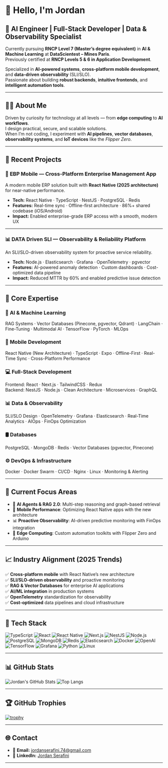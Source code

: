 # 👋 Hello, I'm Jordan

## 🧠 AI Engineer | Full-Stack Developer | Data & Observability Specialist

Currently pursuing **RNCP Level 7 (Master’s degree equivalent)** in **AI & Machine Learning** at **DataScientest – Mines Paris**.  
Previously certified at **RNCP Levels 5 & 6 in Application Development**.

Specialized in **AI-powered systems**, **cross-platform mobile development**, and **data-driven observability** (SLI/SLO).  
Passionate about building **robust backends**, **intuitive frontends**, and **intelligent automation tools**.

---

## 🧑‍💻 About Me

Driven by curiosity for technology at all levels — from **edge computing** to **AI workflows**.  
I design practical, secure, and scalable solutions.  
When I’m not coding, I experiment with **AI pipelines**, **vector databases**, **observability systems**, and **IoT devices** like the *Flipper Zero*.

---

## 🚀 Recent Projects

### 📱 **EBP Mobile** — Cross-Platform Enterprise Management App
A modern mobile ERP solution built with **React Native (2025 architecture)** for near-native performance.

- **Tech:** React Native · TypeScript · NestJS · PostgreSQL · Redis  
- **Features:** Real-time sync · Offline-first architecture · 86%+ shared codebase (iOS/Android)  
- **Impact:** Enabled enterprise-grade ERP access with a smooth, modern UX

---

### 📊 **DATA Driven SLI** — Observability & Reliability Platform
An SLI/SLO-driven observability system for proactive service reliability.

- **Tech:** Node.js · Elasticsearch · Grafana · OpenTelemetry · pgvector  
- **Features:** AI-powered anomaly detection · Custom dashboards · Cost-optimized data pipeline  
- **Impact:** Reduced MTTR by 60% and enabled predictive issue detection

---

## 🔧 Core Expertise

### 🤖 **AI & Machine Learning**
RAG Systems · Vector Databases (Pinecone, pgvector, Qdrant) · LangChain · Fine-Tuning · Multimodal AI · TensorFlow · PyTorch · MLOps

### 📱 **Mobile Development**
React Native (New Architecture) · TypeScript · Expo · Offline-First · Real-Time Sync · Cross-Platform Performance

### 💻 **Full-Stack Development**
Frontend: React · Next.js · TailwindCSS · Redux  
Backend: NestJS · Node.js · Clean Architecture · Microservices · GraphQL

### 📊 **Data & Observability**
SLI/SLO Design · OpenTelemetry · Grafana · Elasticsearch · Real-Time Analytics · AIOps · FinOps Optimization

### 🛢️ **Databases**
PostgreSQL · MongoDB · Redis · Vector Databases (pgvector, Pinecone)

### ⚙️ **DevOps & Infrastructure**
Docker · Docker Swarm · CI/CD · Nginx · Linux · Monitoring & Alerting

---

## 🎯 Current Focus Areas

- 🧠 **AI Agents & RAG 2.0**: Multi-step reasoning and graph-based retrieval  
- 📱 **Mobile Performance**: Optimizing React Native apps with the new architecture  
- 📊 **Proactive Observability**: AI-driven predictive monitoring with FinOps integration  
- 🔧 **Edge Computing**: Custom automation toolkits with Flipper Zero and Arduino  

---

## 📈 Industry Alignment (2025 Trends)

✅ **Cross-platform mobile** with React Native’s new architecture  
✅ **SLI/SLO-driven observability** and proactive monitoring  
✅ **RAG & Vector Databases** for enterprise AI applications  
✅ **AI/ML integration** in production systems  
✅ **OpenTelemetry** standardization for observability  
✅ **Cost-optimized** data pipelines and cloud infrastructure  

---

## 🧩 Tech Stack

![TypeScript](https://img.shields.io/badge/-TypeScript-007ACC?logo=typescript&logoColor=white)
![React](https://img.shields.io/badge/-React-61DAFB?logo=react&logoColor=black)
![React Native](https://img.shields.io/badge/-React%20Native-61DAFB?logo=react&logoColor=black)
![Next.js](https://img.shields.io/badge/-Next.js-000000?logo=next.js&logoColor=white)
![NestJS](https://img.shields.io/badge/-NestJS-E0234E?logo=nestjs&logoColor=white)
![Node.js](https://img.shields.io/badge/-Node.js-339933?logo=node.js&logoColor=white)
![PostgreSQL](https://img.shields.io/badge/-PostgreSQL-336791?logo=postgresql&logoColor=white)
![MongoDB](https://img.shields.io/badge/-MongoDB-47A248?logo=mongodb&logoColor=white)
![Redis](https://img.shields.io/badge/-Redis-DC382D?logo=redis&logoColor=white)
![Elasticsearch](https://img.shields.io/badge/-Elasticsearch-005571?logo=elasticsearch&logoColor=white)
![Docker](https://img.shields.io/badge/-Docker-2496ED?logo=docker&logoColor=white)
![OpenAI](https://img.shields.io/badge/-OpenAI-412991?logo=openai&logoColor=white)
![TensorFlow](https://img.shields.io/badge/-TensorFlow-FF6F00?logo=tensorflow&logoColor=white)
![Grafana](https://img.shields.io/badge/-Grafana-F46800?logo=grafana&logoColor=white)
![Python](https://img.shields.io/badge/-Python-3776AB?logo=python&logoColor=white)
![Linux](https://img.shields.io/badge/-Linux-FCC624?logo=linux&logoColor=black)

---

## 📊 GitHub Stats

![Jordan's GitHub Stats](https://github-readme-stats.vercel.app/api?username=JordanSerafini&show_icons=true&theme=radical&cache_seconds=1800)
![Top Langs](https://github-readme-stats.vercel.app/api/top-langs/?username=JordanSerafini&layout=compact&theme=radical)

---

## 🏆 GitHub Trophies

[![trophy](https://github-profile-trophy.vercel.app/?username=JordanSerafini&theme=radical&column=7&margin-w=8&margin-h=8)](https://github.com/ryo-ma/github-profile-trophy)

---

## 🌐 Contact

- 📧 **Email:** [jordanserafini.74@gmail.com](mailto:jordanserafini.74@gmail.com)  
- 💼 **LinkedIn:** [Jordan Serafini](https://fr.linkedin.com/in/jordan-serafini-63b9b2177)

---
